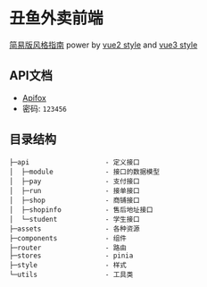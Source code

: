 # 丑鱼外卖前端

[简易版风格指南](简易风格指南.md) power by [vue2 style](https://v2.cn.vuejs.org/v2/style-guide/)
and [vue3 style](https://cn.vuejs.org/style-guide/)

## API文档

- [Apifox](https://apifox.com/apidoc/shared-e3d1a538-7b88-464e-81b3-2ddf6a4eb777)
- 密码: `123456`

## 目录结构

```
├─api                   - 定义接口
│  ├─module             - 接口的数据模型
│  ├─pay                - 支付接口
│  ├─run                - 接单接口
│  ├─shop               - 商铺接口
│  ├─shopinfo           - 售后地址接口
│  └─student            - 学生接口
├─assets                - 各种资源
├─components            - 组件
├─router                - 路由
├─stores                - pinia
├─style                 - 样式
└─utils                 - 工具类
```